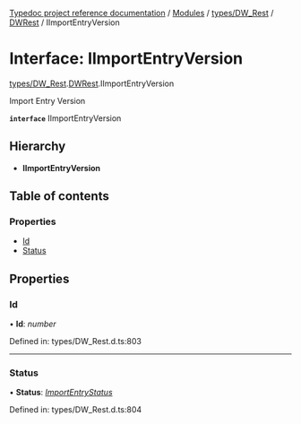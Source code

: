 [Typedoc project reference documentation](../README.md) / [Modules](../modules.md) / [types/DW_Rest](../modules/types_dw_rest.md) / [DWRest](../modules/types_dw_rest.dwrest.md) / IImportEntryVersion

# Interface: IImportEntryVersion

[types/DW_Rest](../modules/types_dw_rest.md).[DWRest](../modules/types_dw_rest.dwrest.md).IImportEntryVersion

Import Entry Version

**`interface`** IImportEntryVersion

## Hierarchy

* **IImportEntryVersion**

## Table of contents

### Properties

- [Id](types_dw_rest.dwrest.iimportentryversion.md#id)
- [Status](types_dw_rest.dwrest.iimportentryversion.md#status)

## Properties

### Id

• **Id**: *number*

Defined in: types/DW_Rest.d.ts:803

___

### Status

• **Status**: [*ImportEntryStatus*](../enums/types_dw_rest.dwrest.importentrystatus.md)

Defined in: types/DW_Rest.d.ts:804
